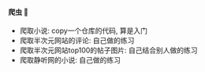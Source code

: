 #### 爬虫 :ghost:
- 爬取小说: copy一个仓库的代码, 算是入门
- 爬取半次元网站的评论: 自己做的练习
- 爬取半次元网站top100的帖子图片: 自己结合别人做的练习
- 爬取静听网的小说: 自己做的练习
